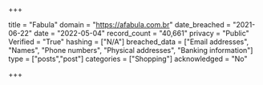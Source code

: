 +++

title = "Fabula"
domain = "https://afabula.com.br"
date_breached = "2021-06-22"
date = "2022-05-04"
record_count = "40,661"
privacy = "Public"
Verified = "True"
hashing = ["N/A"]
breached_data = ["Email addresses", "Names", "Phone numbers", "Physical addresses", "Banking information"]
type = ["posts","post"]
categories = ["Shopping"]
acknowledged = "No"


+++




